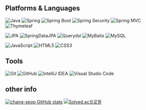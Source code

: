 ## Platforms & Languages
![Java](https://img.shields.io/badge/Java-007396.svg?&style=for-the-badge&logo=Java&logoColor=white)
![Spring](https://img.shields.io/badge/Spring-6DB33F.svg?&style=for-the-badge&logo=Spring&logoColor=white)
![Spring Boot](https://img.shields.io/badge/Spring%20Boot-6DB33F.svg?&style=for-the-badge&logo=SpringBoot&logoColor=white)
![Spring Security](https://img.shields.io/badge/Spring%20Security-6DB33F.svg?&style=for-the-badge&logo=SpringSecurity&logoColor=white)
![Spring MVC](https://img.shields.io/badge/Spring%20MVC-6DB33F.svg?&style=for-the-badge&logo=Spring&logoColor=white)
![Thymeleaf](https://img.shields.io/badge/Thymeleaf-005F0F.svg?&style=for-the-badge&logo=Thymeleaf&logoColor=white)

![JPA](https://img.shields.io/badge/JPA-59666C.svg?&style=for-the-badge&logo=Hibernate&logoColor=white)
![SpringDataJPA](https://img.shields.io/badge/Spring%20Data%20JPA-6DB33F.svg?&style=for-the-badge&logo=Spring&logoColor=white)
![Querydsl](https://img.shields.io/badge/Querydsl-007ACC.svg?&style=for-the-badge&logo=Spring&logoColor=white)
![MyBatis](https://img.shields.io/badge/Mybatis-4479A1.svg?&style=for-the-badge&logoColor=white)
![MySQL](https://img.shields.io/badge/mySQL-4479A1.svg?&style=for-the-badge&logo=MySQL&logoColor=white)

![JavaScript](https://img.shields.io/badge/JavaScript-F7DF1E.svg?&style=for-the-badge&logo=JavaScript&logoColor=white)
![HTML5](https://img.shields.io/badge/HTML5-E34F26.svg?&style=for-the-badge&logo=HTML5&logoColor=white)
![CSS3](https://img.shields.io/badge/CSS3-1572B6.svg?&style=for-the-badge&logo=CSS3&logoColor=white)

## Tools
![Git](https://img.shields.io/badge/Git-F05032.svg?&style=for-the-badge&logo=Git&logoColor=white)
![GitHub](https://img.shields.io/badge/GitHub-181717?style=for-the-badge&logo=GitHub&logoColor=white)
![IntelliJ IDEA](https://img.shields.io/badge/IntelliJ_IDEA-000000.svg?&style=for-the-badge&logo=IntelliJIDEA&logoColor=white)
![Visual Studio Code](https://img.shields.io/badge/Visual%20Studio%20Code-007ACC.svg?&style=for-the-badge&logo=Visual%20Studio%20Code&logoColor=white)

## other info
[![chang-seop GitHub stats](https://github-readme-stats.vercel.app/api?username=chang-seop&theme=dracula)](https://github.com/chang-seop/github-readme-stats)
[![Solved.ac프로필](http://mazassumnida.wtf/api/v2/generate_badge?boj=ikavon)](https://solved.ac/{handle})
